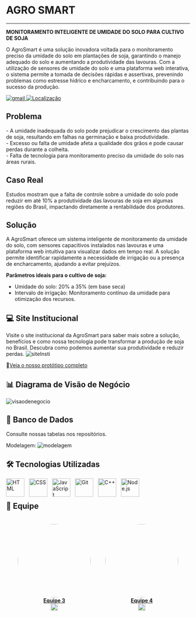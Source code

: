# AGRO SMART

---
<b>MONITORAMENTO INTELIGENTE DE UMIDADE DO SOLO PARA CULTIVO DE SOJA</b>

<p>
O AgroSmart é uma solução inovadora voltada para o monitoramento preciso da umidade do solo em plantações de soja, garantindo o manejo adequado do solo e aumentando a produtividade das lavouras. Com a utilização de sensores de umidade do solo e uma plataforma web interativa, o sistema permite a tomada de decisões rápidas e assertivas, prevenindo problemas como estresse hídrico e encharcamento, e contribuindo para o sucesso da produção.
</p>

<p align="left">
    <a href="mailto:AgroSmart@gmail">
        <img 
            alt="gmail" 
            title="Link para enviar um email" 
            src="https://custom-icon-badges.demolab.com/badge/-AgroSmart@gmail-red?style=for-the-badge&logo=mention&logoColor=white"
        />
    </a> 
    <a href="https://www.bing.com/maps?q=São+Paulo&satid=id.sid%3Ac6cf2f6e-626c-4267-ae48-9e13ea74d2b9&FORM=KC2MAP&cp=-23.683231%7E-46.595678&lvl=10.7">
        <img 
            alt="Localização"
            title="Localização São Paulo - BR"
            src="https://custom-icon-badges.demolab.com/badge/S%C3%A3o%20Paulo-BR-green?style=for-the-badge&logo=location&logoColor=white"
        />
    </a>
</p>

## Problema
<p>
- A umidade inadequada do solo pode prejudicar o crescimento das plantas de soja, resultando em falhas na germinação e baixa produtividade. <br>
- Excesso ou falta de umidade afeta a qualidade dos grãos e pode causar perdas durante a colheita. <br>
- Falta de tecnologia para monitoramento preciso da umidade do solo nas áreas rurais.
</p>

## Caso Real
Estudos mostram que a falta de controle sobre a umidade do solo pode reduzir em até 10% a produtividade das lavouras de soja em algumas regiões do Brasil, impactando diretamente a rentabilidade dos produtores.

## Solução

<p>
A AgroSmart oferece um sistema inteligente de monitoramento da umidade do solo, com sensores capacitivos instalados nas lavouras e uma plataforma web intuitiva para visualizar dados em tempo real. A solução permite identificar rapidamente a necessidade de irrigação ou a presença de encharcamento, ajudando a evitar prejuízos.
</p>

<b>Parâmetros ideais para o cultivo de soja:</b>
- Umidade do solo: 20% a 35% (em base seca)
- Intervalo de irrigação: Monitoramento contínuo da umidade para otimização dos recursos.

## 💻 Site Institucional
Visite o site institucional da AgroSmart para saber mais sobre a solução, benefícios e como nossa tecnologia pode transformar a produção de soja no Brasil. Descubra como podemos aumentar sua produtividade e reduzir perdas. 
![siteInsti](https://github.com/user-attachments/assets/37e07f3e-fe01-4f0a-8bba-9c4b7322204d)


🔗[Veja o nosso protótipo completo](https://www.figma.com/design/prototipo-agrosmart)


## 📊 Diagrama de Visão de Negócio
![visaodenegocio](https://github.com/user-attachments/assets/6cc74099-0624-4479-ab6f-0013de3777c9)



## 🧱 Banco de Dados
Consulte nossas tabelas nos repositórios.

Modelagem:
![modelagem](https://github.com/user-attachments/assets/c0400a07-4f89-40c5-b47d-414d25d767d4)


## 🛠️ Tecnologias Utilizadas

<img 
    align="left" 
    alt="HTML"
    title="HTML" 
    width="50px" 
    style="padding-right: 10px;" 
    src="https://cdn.jsdelivr.net/gh/devicons/devicon@latest/icons/html5/html5-original.svg" 
/>
<img 
    align="left" 
    alt="CSS" 
    title="CSS"
    width="50px" 
    style="padding-right: 10px;" 
    src="https://cdn.jsdelivr.net/gh/devicons/devicon@latest/icons/css3/css3-original.svg" 
/>
<img 
    align="left" 
    alt="JavaScript" 
    title="JavaScript"
    width="50px" 
    style="padding-right: 10px;" 
    src="https://cdn.jsdelivr.net/gh/devicons/devicon@latest/icons/javascript/javascript-original.svg" 
/>
<img 
    align="left" 
    alt="Git" 
    title="Git"
    width="50px" 
    style="padding-right: 10px;" 
    src="https://cdn.jsdelivr.net/gh/devicons/devicon@latest/icons/git/git-original.svg" 
/>
<img 
    align="left" 
    alt="C++" 
    title="C++"
    width="50px" 
    style="padding-right: 10px;" 
    src="https://cdn.jsdelivr.net/gh/devicons/devicon@latest/icons/cplusplus/cplusplus-original.svg" 
/>
<img 
    align="left" 
    alt="Node.js" 
    title="Node.js"
    width="50px" 
    style="padding-right: 10px;" 
    src="https://cdn.jsdelivr.net/gh/devicons/devicon@latest/icons/nodejs/nodejs-original.svg" 
/>
<br><br>

## 👥 Equipe

<div style="display: flex; flex-wrap: nowrap; overflow-x: auto; gap: 40px; justify-content: center; padding: 20px 0;">

  <div style="text-align: center; min-width: 200px;">
    <a href="https://github.com/FelipeLima24">
      <img src="https://github.com/FelipeLima24.png" style="border-radius: 50%;" width="200px" /><br/>
      <b>Equipe 1</b>
    </a><br />
    <a href="https://github.com/FelipeLima24">
      <img src="https://www.svgrepo.com/show/439171/github.svg" width="20"/>
    </a>
  </div>

  <div style="text-align: center; min-width: 200px;">
    <a href="https://github.com/ryanservilha">
      <img src="https://github.com/ryanservilha.png" style="border-radius: 50%;" width="200px" /><br/>
      <b>Equipe 2</b>
    </a><br />
    <a href="https://github.com/ryanservilha">
      <img src="https://www.svgrepo.com/show/439171/github.svg" width="20"/>
    </a>
  </div>

  <div style="text-align: center; min-width: 200px;">
    <a href="https://github.com/henriquedouradoo">
      <img src="https://github.com/henriquedouradoo.png" style="border-radius: 50%;" width="200px" /><br/>
      <b>Equipe 3</b>
    </a><br />
    <a href="https://github.com/henriquedouradoo">
      <img src="https://www.svgrepo.com/show/439171/github.svg" width="20"/>
    </a>
  </div>

  <div style="text-align: center; min-width: 200px;">
    <a href="https://github.com/juliaGavioli">
      <img src="https://github.com/juliaGavioli.png" style="border-radius: 50%;" width="200px" /><br/>
      <b>Equipe 4</b>
    </a><br />
    <a href="https://github.com/juliaGavioli">
      <img src="https://www.svgrepo.com/show/439171/github.svg" width="20"/>
    </a>
  </div>

  <div style="text-align: center; min-width: 200px;">
    <a href="https://github.com/felipzp">
      <img src="https://github.com/felipzp.png" style="border-radius: 50%;" width="200px" /><br/>
      <b>Equipe 5</b>
    </a><br />
    <a href="https://github.com/felipzp">
      <img src="https://www.svgrepo.com/show/439171/github.svg" width="20"/>
    </a>
  </div>

  <div style="text-align: center; min-width: 200px;">
    <a href="https://github.com/kiyoshiiguilherme">
      <img src="https://github.com/kiyoshiiguilherme.png" style="border-radius: 50%;" width="200px" /><br/>
      <b>Equipe 6</b>
    </a><br />
    <a href="https://github.com/kiyoshiiguilherme">
      <img src="https://www.svgrepo.com/show/439171/github.svg" width="20"/>
    </a>
  </div>

</div>
